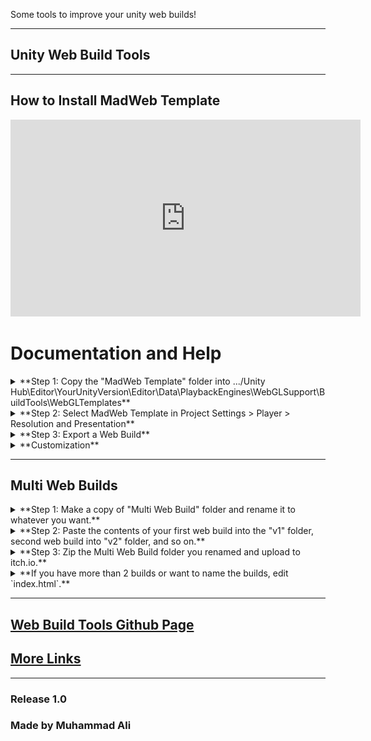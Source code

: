 Some tools to improve your unity web builds!

---

## Unity Web Build Tools

---

## How to Install MadWeb Template

<iframe width="560" height="315" src="https://www.youtube.com/embed/vv8LwzHYqEw?si=PQjbYcYdzOfVh7Nc" 
title="YouTube video player" frameborder="0" allow="accelerometer; autoplay; clipboard-write; encrypted-media; gyroscope; 
picture-in-picture; web-share" referrerpolicy="strict-origin-when-cross-origin" allowfullscreen></iframe>


# Documentation and Help

<details>
  <summary>**Step 1: Copy the "MadWeb Template" folder into .../Unity Hub\Editor\YourUnityVersion\Editor\Data\PlaybackEngines\WebGLSupport\BuildTools\WebGLTemplates**</summary>
  
  Copy the "MadWeb Template" folder present in the download.  
  [Locate your unity editor install location.](https://docs.unity3d.com/2018.2/Documentation/Manual/GettingStartedInstallingHub.html#:~:text=of%20the%20Hub.-,Click%20the%20Installs%20tab.,and%20select%20the%20Unity%20executable.)  
  Open "Editor\YourUnityVersion\Editor\Data\PlaybackEngines\WebGLSupport\BuildTools\WebGLTemplates" folder.  
  Paste the "MadWeb Template" folder there.  
  ![Paste folder](Screenshots/location.png)
</details>

<details>
  <summary>**Step 2: Select MadWeb Template in Project Settings > Player > Resolution and Presentation**</summary>
  
  [View detailed info here.](https://docs.unity3d.com/Manual/web-templates-intro.html)  
  ![Select template](Screenshots/respreswindow.png)
</details>

<details>
  <summary>**Step 3: Export a Web Build**</summary>
  
  Do you really need a summary for this??  
  ![Preview](Screenshots/view.png)
</details>

<details>
  <summary>**Customization**</summary>

  - **Change the font by replacing `TemplateData/font.ttf`**  
    Make sure to replace with the same name.

  - **Change loading subtitles by editing `TemplateData/subtitles.txt`**  
    Format:  
    ```
    50%:Half Done  
    70%: More than half Done  
    ```

  ![Edit subtitles](Screenshots/subs%20(2).png)  
  ![Edit subtitles](Screenshots/subs%20(1).png)
</details>

---

## Multi Web Builds

<details>
  <summary>**Step 1: Make a copy of "Multi Web Build" folder and rename it to whatever you want.**</summary>
  
  Copy it somewhere outside of this downloads folder.  
  ![Copy the folder](Screenshots/copyoffolder.png)
</details>

<details>
  <summary>**Step 2: Paste the contents of your first web build into the "v1" folder, second web build into "v2" folder, and so on.**</summary>
  
  Make sure that `index.html` is directly accessible in those folders.  
  ![Paste version 1](Screenshots/paste%20(1).png)  
  ![Paste version 2](Screenshots/paste%20(2).png)
</details>

<details>
  <summary>**Step 3: Zip the Multi Web Build folder you renamed and upload to itch.io.**</summary>
</details>

<details>
  <summary>**If you have more than 2 builds or want to name the builds, edit `index.html`.**</summary>
  
  Open "Multi Web Build" or the renamed folder and edit the `index.html` directly inside it.  
  Add new versions using:
  ```
  <a href="#" onclick="loadVersion('vn')">Version N</a>
  ```
</details>

---

## [Web Build Tools Github Page](https://github.com/Alimadcorp/webbuildtools)

## [More Links](https://alimadcorp.github.io/site/social.html)

---

### Release 1.0  
### Made by Muhammad Ali


